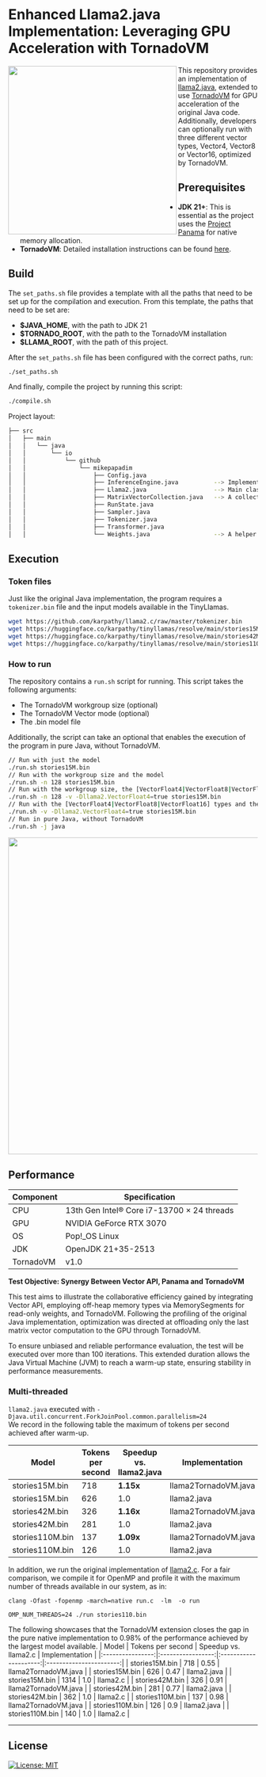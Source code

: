 # Enhanced Llama2.java Implementation: Leveraging GPU Acceleration with TornadoVM


<img align="left" width="340" height="340" src="https://github.com/mikepapadim/llama2.tornadovm.java/assets/8652854/1735f049-b8bb-431c-b18f-b183c94d7547">

This repository provides an implementation of [llama2.java](https://github.com/mukel/llama2.java), extended to use [TornadoVM](https://github.com/beehive-lab/TornadoVM) for GPU acceleration of the original Java code.
Additionally, developers can optionally run with three different vector types, Vector4, Vector8 or Vector16, optimized by TornadoVM.

## Prerequisites
* **JDK 21+**: This is essential as the project uses the [Project Panama](https://openjdk.org/projects/panama/) for native memory allocation. 
* **TornadoVM**: Detailed installation instructions can be found [here](https://tornadovm.readthedocs.io/en/latest/installation.html).  

## Build
The `set_paths.sh` file provides a template with all the paths that need to be set up for the compilation and execution.
From this template, the paths that need to be set are: 
* **$JAVA_HOME**, with the path to JDK 21
* **$TORNADO_ROOT**, with the path to the TornadoVM installation  
* **$LLAMA_ROOT**, with the path of this project.

After the `set_paths.sh` file has been configured with the correct paths, run:

```bash
./set_paths.sh  
```

And finally, compile the project by running this script:

```bash
./compile.sh
```

Project layout:
```bash
├── src
│   ├── main
│   │   └── java
│   │       └── io
│   │           └── github
│   │               └── mikepapadim
│   │                   ├── Config.java 
│   │                   ├── InferenceEngine.java          --> Implementation of the LLM architecture
│   │                   ├── Llama2.java                   --> Main class
│   │                   ├── MatrixVectorCollection.java   --> A collection of Matrix-Vector methods using the TornadovVM API and the VectorAPi
│   │                   ├── RunState.java
│   │                   ├── Sampler.java
│   │                   ├── Tokenizer.java
│   │                   ├── Transformer.java
│   │                   └── Weights.java                  --> A helper class to initialize and store the model weights through the Panama API

```

## Execution
### Token files
Just like the original Java implementation, the program requires a `tokenizer.bin` file and the input models available in the TinyLlamas. 
```bash
wget https://github.com/karpathy/llama2.c/raw/master/tokenizer.bin
wget https://huggingface.co/karpathy/tinyllamas/resolve/main/stories15M.bin
wget https://huggingface.co/karpathy/tinyllamas/resolve/main/stories42M.bin
wget https://huggingface.co/karpathy/tinyllamas/resolve/main/stories110M.bin
```
### How to run
The repository contains a `run.sh` script for running. This script takes the following arguments:
* The TornadoVM workgroup size (optional)
* The TornadoVM Vector mode (optional)
* The .bin model file

Additionally, the script can take an optional that enables the execution of the program in pure Java, without TornadoVM.

```bash
// Run with just the model 
./run.sh stories15M.bin 
// Run with the workgroup size and the model
./run.sh -n 128 stories15M.bin
// Run with the workgroup size, the [VectorFloat4|VectorFloat8|VectorFloat16] types and the model
./run.sh -n 128 -v -Dllama2.VectorFloat4=true stories15M.bin
// Run with the [VectorFloat4|VectorFloat8|VectorFloat16] types and the model
./run.sh -v -Dllama2.VectorFloat4=true stories15M.bin
// Run in pure Java, without TornadoVM
./run.sh -j java
```
<p align="center">
  <img width="640" height="640" src="https://github.com/mikepapadim/llama2.tornadovm.java/assets/8652854/86adf53f-ea4e-4982-8e50-2bb5b3931a8c">
</p>

## Performance

| Component  | Specification                              |
|------------|--------------------------------------------|
| CPU        | 13th Gen Intel® Core i7-13700 × 24 threads |
| GPU        | NVIDIA GeForce RTX 3070                    |
| OS         | Pop!_OS Linux                              |
| JDK        | OpenJDK 21+35-2513                         |
| TornadoVM  | v1.0                                       |

**Test Objective: Synergy Between Vector API, Panama  and TornadoVM**

This test aims to illustrate the collaborative efficiency gained by integrating Vector API, employing off-heap memory types via MemorySegments for read-only weights, and TornadoVM. Following the profiling of the original Java implementation, optimization was directed at offloading only the last matrix vector computation to the GPU through TornadoVM.

To ensure unbiased and reliable performance evaluation, the test will be executed over more than 100 iterations. This extended duration allows the Java Virtual Machine (JVM) to reach a warm-up state, ensuring stability in performance measurements.

### Multi-threaded
 
`llama2.java` executed with `-Djava.util.concurrent.ForkJoinPool.common.parallelism=24`  
We record in the following table the maximum of tokens per second achieved after warm-up.

| Model | Tokens per second | Speedup vs. llama2.java | Implementation |  
| ------|------------------ | -------------------- | -------------- |
|  stories15M.bin |  718 |  **1.15x** | llama2TornadoVM.java |
|  stories15M.bin |   626 | 1.0 | llama2.java |
| stories42M.bin |    326 |  **1.16x** | llama2TornadoVM.java    |
| stories42M.bin |   281 | 1.0 | llama2.java |
| stories110M.bin |  137 |  **1.09x** | llama2TornadoVM.java    |
| stories110M.bin |  126 | 1.0 | llama2.java |

In addition, we run the original implementation of [llama2.c](https://github.com/karpathy/llama2.c). For a fair comparison, we compile it for OpenMP and profile it with the maximum number of threads available in our system, as in: 

``clang -Ofast -fopenmp -march=native run.c  -lm  -o run``

``OMP_NUM_THREADS=24 ./run stories110.bin``

The following showcases that the TornadoVM extension closes the gap in the pure native implementation to 0.98% of the performance achieved by the largest model available.
|      Model       | Tokens per second | Speedup vs. llama2.c |    Implementation      |
|:----------------:|:-----------------:|:---------------------:|:-----------------------:|
| stories15M.bin   |        718        |          0.55         | llama2TornadoVM.java   |
| stories15M.bin   |        626        |          0.47         | llama2.java          |
| stories15M.bin   |       1314        |           1.0         | llama2.c           |
| stories42M.bin   |        326        |          0.91         | llama2TornadoVM.java   |
| stories42M.bin   |        281        |          0.77         | llama2.java          |
| stories42M.bin   |        362        |           1.0         | llama2.c           |
| stories110M.bin  |        137        |          0.98         | llama2TornadoVM.java   |
| stories110M.bin  |        126        |           0.9         | llama2.java          |
| stories110M.bin  |        140        |           1.0         | llama2.c           |


----------------------------------------------

## License

[![License: MIT](https://img.shields.io/badge/License-MIT-yellow.svg)](https://opensource.org/licenses/MIT)

